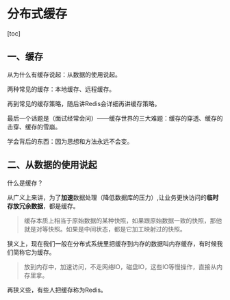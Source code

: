 # 分布式缓存

[toc]

## 一、缓存

从为什么有缓存说起：从数据的使用说起。

两种常见的缓存：本地缓存、远程缓存。

再到常见的缓存策略，随后讲Redis会详细再讲缓存策略。

最后一个话题是（面试经常会问）——缓存世界的三大难题：缓存的穿透、缓存的击穿、缓存的雪崩。

学会背后的东西：因为思想和方法永远不会变。

## 二、从数据的使用说起

什么是缓存？

从广义上来讲，为了**加速**数据处理（降低数据库的压力）,让业务更快访问的**临时存放冗余数据**，都是缓存。

> 缓存本质上相当于原始数据的某种快照，如果跟原始数据一致的快照，那他就是对等快照。如果是中间状态，都是它加工映射过的快照。

狭义上，现在我们一般在分布式系统里把缓存到内存的数据叫内存缓存，有时候我们简称它为缓存。

> 放到内存中，加速访问，不走网络IO，磁盘IO，这些IO等慢操作，直接从内存里拿。

再狭义些，有些人把缓存称为Redis。






